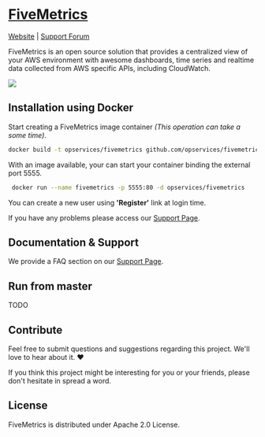 [FiveMetrics](https://fivemetrics.io)
================
[Website](https://fivemetrics.io) |
[Support Forum](https://fivemetrics.freshdesk.com)

FiveMetrics is an open source solution that provides a centralized view of your AWS environment with awesome dashboards, time series and realtime data collected from AWS specific APIs, including CloudWatch.

![](http://fivemetrics.io/imgs/docs/fivemetrics-overview.png)

## Installation using Docker
 Start creating a FiveMetrics image container *(This operation can take a some time)*.
 ```bash
 docker build -t opservices/fivemetrics github.com/opservices/fivemetrics
```
With an image available, your can start your container binding the external port 5555.
```bash
 docker run --name fivemetrics -p 5555:80 -d opservices/fivemetrics
```
You can create a new user using **'Register'** link at login time. 

If you have any problems please access our [Support Page](https://fivemetrics.freshdesk.com/).

## Documentation & Support
We provide a FAQ section on our [Support Page](https://fivemetrics.freshdesk.com/). 

## Run from master
TODO

## Contribute

Feel free to submit questions and suggestions regarding this project. We'll love to hear about it. ❤️

If you think this project might be interesting for you or your friends, please don't hesitate in spread a word. 

## License

FiveMetrics is distributed under Apache 2.0 License.

